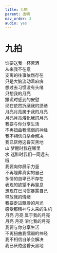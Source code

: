 ```yaml
---
title: 九拍
parent: 唐朝
nav_order: 3
audio: yes
---
```


# 九拍

谁要送我一杯苦酒  
从来我不在意  
支离的往事依然存在  
只是大脑流动着麻痹  
想过去习惯没有头绪  
只想我的月亮  
撒谎时感到的安慰  
现在依然折磨我的思绪  
月亮月亮属于我的月亮  
月亮月亮溶化我的月亮  
我要与你分享生活  
不再扭曲我懦弱的神经  
我不相信自杀会解决  
我已厌倦这昏天黑地  
山 梦醒时我在哪里  
水 迷醉时我们一同远去  
哦  
我要向你展示力量  
不再埋葬真实的自己  
多情的自卑已不存在  
表现的欲望不再窒息  
想现在已习惯暴露自己  
释放我的情绪  
我要走进飘渺的月光  
感受那精神与未来的生机  
月亮 月亮 属于我的月亮  
月亮 月亮 溶化我的月亮  
我要与你分享生活  
不再扭曲我懦弱的神经  
我不相信自杀会解决  
我已厌倦这昏天黑地  